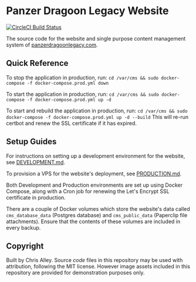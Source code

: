 # Panzer Dragoon Legacy Website

[![CircleCI Build Status](https://circleci.com/gh/panzerdragoonlegacy/website.svg?style=shield)](https://circleci.com/gh/panzerdragoonlegacy/website)

The source code for the website and single purpose content management system of
[panzerdragoonlegacy.com](https://www.panzerdragoonlegacy.com).

## Quick Reference

To stop the application in production, run:
`cd /var/cms && sudo docker-compose -f docker-compose.prod.yml down`

To start the application in production, run:
`cd /var/cms && sudo docker-compose -f docker-compose.prod.yml up -d`

To start and rebuild the application in production, run:
`cd /var/cms && sudo docker-compose -f docker-compose.prod.yml up -d --build`
This will re-run certbot and renew the SSL certificate if it has expired.

## Setup Guides

For instructions on setting up a development environment for the website, see
[DEVELOPMENT.md](DEVELOPMENT.md).

To provision a VPS for the website's deployment,
see [PRODUCTION.md](PRODUCTION.md).

Both Development and Production environments are set up using Docker Compose,
along with a Cron job for renewing the Let's Encrypt SSL certificate in
production.

There are a couple of Docker volumes which store the website's data called
`cms_database_data` (Postgres database) and `cms_public_data` (Paperclip file
attachments). Ensure that the contents of these volumes are included in every
backup.

## Copyright

Built by Chris Alley. Source _code_ files in this repository may be used with
attribution, following the MIT license. However image assets included in this
repository are provided for demonstration purposes only.
